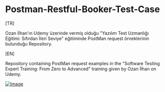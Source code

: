 # Postman-Restful-Booker-Test-Case

[TR]

Ozan İlhan'ın Udemy üzerinde vermiş olduğu "Yazılım Test Uzmanlığı Eğitimi: Sıfırdan İleri Seviye" eğitiminde PostMan request örneklerinin bulunduğu Repository.

[EN]

Repository containing PostMan request examples in the "Software Testing Expert Training: From Zero to Advanced" training given by Ozan İlhan on Udemy.

[![Image](https://i.hizliresim.com/11tlj28.JPG)](https://hizliresim.com/11tlj28)
